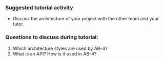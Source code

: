 ### Suggested tutorial activity

* Discuss the architecture of your project with the other team and your tutor.

### Questions to discuss during tutorial:

<panel header="{{ icon_Q }} Architecture">
<question>

1. Which architecture styles are used by AB-4?
1. What is an API? How is it used in AB-4?
</question>
</panel>

<include src="../../book/modeling/modelingBehaviors/sequenceDiagramsIntermediate/q-essay-expainParserFactory.md" />
<include src="../../book/modeling/modelingBehaviors/sequenceDiagramsIntermediate/q-drawPrintQuoteSd.md" />

